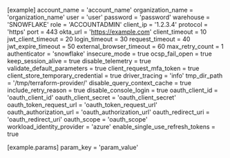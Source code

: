 [example]
account_name = 'account_name'
organization_name = 'organization_name'
user = 'user'
password = 'password'
warehouse = 'SNOWFLAKE'
role = 'ACCOUNTADMIN'
client_ip = '1.2.3.4'
protocol = 'https'
port = 443
okta_url = 'https://example.com'
client_timeout = 10
jwt_client_timeout = 20
login_timeout = 30
request_timeout = 40
jwt_expire_timeout = 50
external_browser_timeout = 60
max_retry_count = 1
authenticator = 'snowflake'
insecure_mode = true
ocsp_fail_open = true
keep_session_alive = true
disable_telemetry = true
validate_default_parameters = true
client_request_mfa_token = true
client_store_temporary_credential = true
driver_tracing = 'info'
tmp_dir_path = '/tmp/terraform-provider/'
disable_query_context_cache = true
include_retry_reason = true
disable_console_login = true
oauth_client_id = 'oauth_client_id'
oauth_client_secret = 'oauth_client_secret'
oauth_token_request_url = 'oauth_token_request_url'
oauth_authorization_url = 'oauth_authorization_url'
oauth_redirect_uri = 'oauth_redirect_uri'
oauth_scope = 'oauth_scope'
workload_identity_provider = 'azure'
enable_single_use_refresh_tokens = true

[example.params]
param_key = 'param_value'
